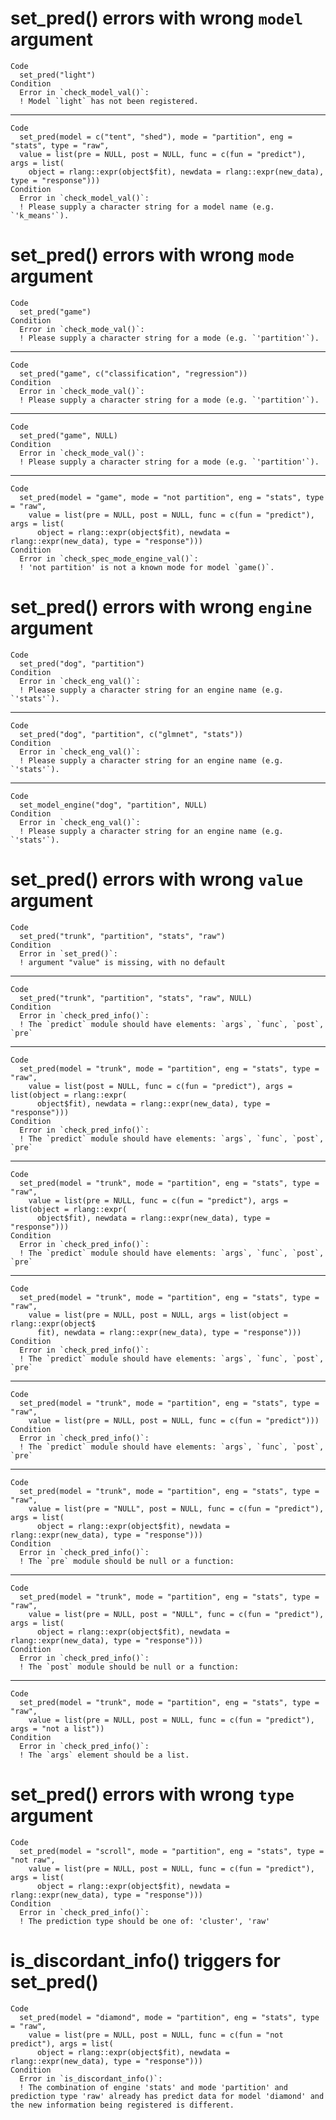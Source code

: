 # set_pred() errors with wrong `model` argument

    Code
      set_pred("light")
    Condition
      Error in `check_model_val()`:
      ! Model `light` has not been registered.

---

    Code
      set_pred(model = c("tent", "shed"), mode = "partition", eng = "stats", type = "raw",
      value = list(pre = NULL, post = NULL, func = c(fun = "predict"), args = list(
        object = rlang::expr(object$fit), newdata = rlang::expr(new_data), type = "response")))
    Condition
      Error in `check_model_val()`:
      ! Please supply a character string for a model name (e.g. `'k_means'`).

# set_pred() errors with wrong `mode` argument

    Code
      set_pred("game")
    Condition
      Error in `check_mode_val()`:
      ! Please supply a character string for a mode (e.g. `'partition'`).

---

    Code
      set_pred("game", c("classification", "regression"))
    Condition
      Error in `check_mode_val()`:
      ! Please supply a character string for a mode (e.g. `'partition'`).

---

    Code
      set_pred("game", NULL)
    Condition
      Error in `check_mode_val()`:
      ! Please supply a character string for a mode (e.g. `'partition'`).

---

    Code
      set_pred(model = "game", mode = "not partition", eng = "stats", type = "raw",
        value = list(pre = NULL, post = NULL, func = c(fun = "predict"), args = list(
          object = rlang::expr(object$fit), newdata = rlang::expr(new_data), type = "response")))
    Condition
      Error in `check_spec_mode_engine_val()`:
      ! 'not partition' is not a known mode for model `game()`.

# set_pred() errors with wrong `engine` argument

    Code
      set_pred("dog", "partition")
    Condition
      Error in `check_eng_val()`:
      ! Please supply a character string for an engine name (e.g. `'stats'`).

---

    Code
      set_pred("dog", "partition", c("glmnet", "stats"))
    Condition
      Error in `check_eng_val()`:
      ! Please supply a character string for an engine name (e.g. `'stats'`).

---

    Code
      set_model_engine("dog", "partition", NULL)
    Condition
      Error in `check_eng_val()`:
      ! Please supply a character string for an engine name (e.g. `'stats'`).

# set_pred() errors with wrong `value` argument

    Code
      set_pred("trunk", "partition", "stats", "raw")
    Condition
      Error in `set_pred()`:
      ! argument "value" is missing, with no default

---

    Code
      set_pred("trunk", "partition", "stats", "raw", NULL)
    Condition
      Error in `check_pred_info()`:
      ! The `predict` module should have elements: `args`, `func`, `post`, `pre`

---

    Code
      set_pred(model = "trunk", mode = "partition", eng = "stats", type = "raw",
        value = list(post = NULL, func = c(fun = "predict"), args = list(object = rlang::expr(
          object$fit), newdata = rlang::expr(new_data), type = "response")))
    Condition
      Error in `check_pred_info()`:
      ! The `predict` module should have elements: `args`, `func`, `post`, `pre`

---

    Code
      set_pred(model = "trunk", mode = "partition", eng = "stats", type = "raw",
        value = list(pre = NULL, func = c(fun = "predict"), args = list(object = rlang::expr(
          object$fit), newdata = rlang::expr(new_data), type = "response")))
    Condition
      Error in `check_pred_info()`:
      ! The `predict` module should have elements: `args`, `func`, `post`, `pre`

---

    Code
      set_pred(model = "trunk", mode = "partition", eng = "stats", type = "raw",
        value = list(pre = NULL, post = NULL, args = list(object = rlang::expr(object$
          fit), newdata = rlang::expr(new_data), type = "response")))
    Condition
      Error in `check_pred_info()`:
      ! The `predict` module should have elements: `args`, `func`, `post`, `pre`

---

    Code
      set_pred(model = "trunk", mode = "partition", eng = "stats", type = "raw",
        value = list(pre = NULL, post = NULL, func = c(fun = "predict")))
    Condition
      Error in `check_pred_info()`:
      ! The `predict` module should have elements: `args`, `func`, `post`, `pre`

---

    Code
      set_pred(model = "trunk", mode = "partition", eng = "stats", type = "raw",
        value = list(pre = "NULL", post = NULL, func = c(fun = "predict"), args = list(
          object = rlang::expr(object$fit), newdata = rlang::expr(new_data), type = "response")))
    Condition
      Error in `check_pred_info()`:
      ! The `pre` module should be null or a function: 

---

    Code
      set_pred(model = "trunk", mode = "partition", eng = "stats", type = "raw",
        value = list(pre = NULL, post = "NULL", func = c(fun = "predict"), args = list(
          object = rlang::expr(object$fit), newdata = rlang::expr(new_data), type = "response")))
    Condition
      Error in `check_pred_info()`:
      ! The `post` module should be null or a function: 

---

    Code
      set_pred(model = "trunk", mode = "partition", eng = "stats", type = "raw",
        value = list(pre = NULL, post = NULL, func = c(fun = "predict"), args = "not a list"))
    Condition
      Error in `check_pred_info()`:
      ! The `args` element should be a list.

# set_pred() errors with wrong `type` argument

    Code
      set_pred(model = "scroll", mode = "partition", eng = "stats", type = "not raw",
        value = list(pre = NULL, post = NULL, func = c(fun = "predict"), args = list(
          object = rlang::expr(object$fit), newdata = rlang::expr(new_data), type = "response")))
    Condition
      Error in `check_pred_info()`:
      ! The prediction type should be one of: 'cluster', 'raw'

# is_discordant_info() triggers for set_pred()

    Code
      set_pred(model = "diamond", mode = "partition", eng = "stats", type = "raw",
        value = list(pre = NULL, post = NULL, func = c(fun = "not predict"), args = list(
          object = rlang::expr(object$fit), newdata = rlang::expr(new_data), type = "response")))
    Condition
      Error in `is_discordant_info()`:
      ! The combination of engine 'stats' and mode 'partition' and prediction type 'raw' already has predict data for model 'diamond' and the new information being registered is different.


